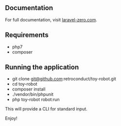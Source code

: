 ## Documentation

For full documentation, visit [laravel-zero.com](https://laravel-zero.com/).

## Requirements

* php7
* composer

## Running the application

* git clone git@github.com:retroconduct/toy-robot.git
* cd toy-robot 
* composer install 
* ./vendor/bin/phpunit
* php toy-robot robot:run

This will provide a CLI for standard input.

Enjoy!
